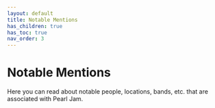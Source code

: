 ```yaml
---
layout: default
title: Notable Mentions
has_children: true
has_toc: true
nav_order: 3
---
```

# Notable Mentions

Here you can read about notable people, locations, bands, etc. that are associated with Pearl Jam.
